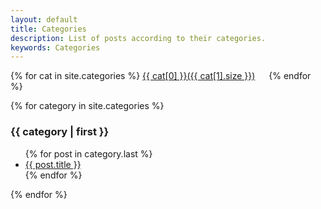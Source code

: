 ```yaml
---
layout: default
title: Categories
description: List of posts according to their categories.
keywords: Categories
---
```


<div class='tag_cloud'>
{% for cat in site.categories %}
<a href="#{{ cat[0] }}" title="{{ cat[0] }}" rel="{{ cat[1].size }}">{{ cat[0] }}({{ cat[1].size }})</a>
<span style="display:inline-block; width: 1em;"></span>
{% endfor %}
</div>

{% for category in site.categories %}
<h3>{{ category | first }}</h3>
<ul id="{{ category[0] }}">
{% for post in category.last %}
<li><a href="{{ post.url | prepend: site.baseurl }}">{{ post.title }}</a></li>
{% endfor %}
</ul>
{% endfor %}
